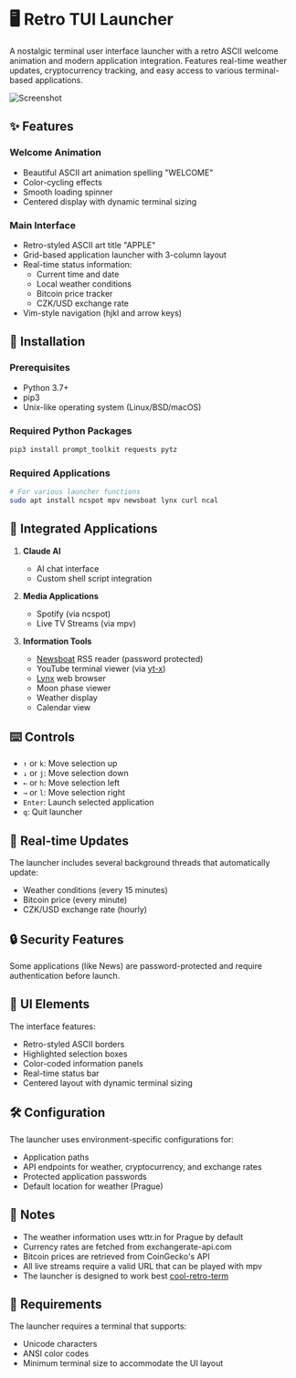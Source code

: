 # 🖥️ Retro TUI Launcher

A nostalgic terminal user interface launcher with a retro ASCII welcome animation and modern application integration. Features real-time weather updates, cryptocurrency tracking, and easy access to various terminal-based applications.

![Screenshot](screenshot.png)

## ✨ Features

### Welcome Animation
- Beautiful ASCII art animation spelling "WELCOME"
- Color-cycling effects
- Smooth loading spinner
- Centered display with dynamic terminal sizing

### Main Interface
- Retro-styled ASCII art title "APPLE"
- Grid-based application launcher with 3-column layout
- Real-time status information:
  - Current time and date
  - Local weather conditions
  - Bitcoin price tracker
  - CZK/USD exchange rate
- Vim-style navigation (hjkl and arrow keys)

## 🚀 Installation

### Prerequisites
- Python 3.7+
- pip3
- Unix-like operating system (Linux/BSD/macOS)

### Required Python Packages
```bash
pip3 install prompt_toolkit requests pytz
```

### Required Applications
```bash
# For various launcher functions
sudo apt install ncspot mpv newsboat lynx curl ncal
```

## 📱 Integrated Applications

1. **Claude AI**
   - AI chat interface
   - Custom shell script integration

2. **Media Applications**
   - Spotify (via ncspot)
   - Live TV Streams (via mpv)

3. **Information Tools**
   - [Newsboat](https://github.com/newsboat/newsboat) RSS reader (password protected)
   - YouTube terminal viewer (via [yt-x](https://github.com/Benexl/yt-x))
   - [Lynx](https://lynx.invisible-island.net/) web browser
   - Moon phase viewer
   - Weather display
   - Calendar view

## ⌨️ Controls

- `↑` or `k`: Move selection up
- `↓` or `j`: Move selection down
- `←` or `h`: Move selection left
- `→` or `l`: Move selection right
- `Enter`: Launch selected application
- `q`: Quit launcher

## 🔄 Real-time Updates

The launcher includes several background threads that automatically update:
- Weather conditions (every 15 minutes)
- Bitcoin price (every minute)
- CZK/USD exchange rate (hourly)

## 🔒 Security Features

Some applications (like News) are password-protected and require authentication before launch.

## 🎨 UI Elements

The interface features:
- Retro-styled ASCII borders
- Highlighted selection boxes
- Color-coded information panels
- Real-time status bar
- Centered layout with dynamic terminal sizing

## 🛠️ Configuration

The launcher uses environment-specific configurations for:
- Application paths
- API endpoints for weather, cryptocurrency, and exchange rates
- Protected application passwords
- Default location for weather (Prague)

## 📝 Notes

- The weather information uses wttr.in for Prague by default
- Currency rates are fetched from exchangerate-api.com
- Bitcoin prices are retrieved from CoinGecko's API
- All live streams require a valid URL that can be played with mpv
- The launcher is designed to work best [cool-retro-term](https://github.com/Swordfish90/cool-retro-term)

## 🚫 Requirements

The launcher requires a terminal that supports:
- Unicode characters
- ANSI color codes
- Minimum terminal size to accommodate the UI layout

